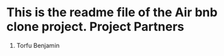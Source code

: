 This is the readme file of the Air bnb clone project.
Project Partners
=================
1. Torfu Benjamin
